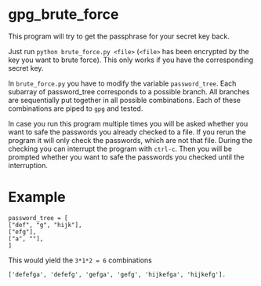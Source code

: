 # gpg_brute_force

This program will try to get the passphrase for your secret key back.

Just run `python brute_force.py <file>` (`<file>` has been encrypted by the key you want to brute force).
This only works if you have the corresponding secret key.

In `brute_force.py` you have to modify the variable `password_tree`.
Each subarray of password_tree corresponds to a possible branch. All branches are sequentially put together in all possible combinations.
Each of these combinations are piped to `gpg` and tested.

In case you run this program multiple times you will be asked whether you want to safe the passwords you already checked to a file.
If you rerun the program it will only check the passwords, which are not that file.
During the checking you can interrupt the program with `ctrl-c`. Then you will be prompted whether you want to safe the passwords you checked
until the interruption.

# Example
```
password_tree = [
["def", "g", "hijk"],
["efg"],
["a", ""],
]
```
This would yield the `3*1*2 = 6` combinations
```
['defefga', 'defefg', 'gefga', 'gefg', 'hijkefga', 'hijkefg'].
```
